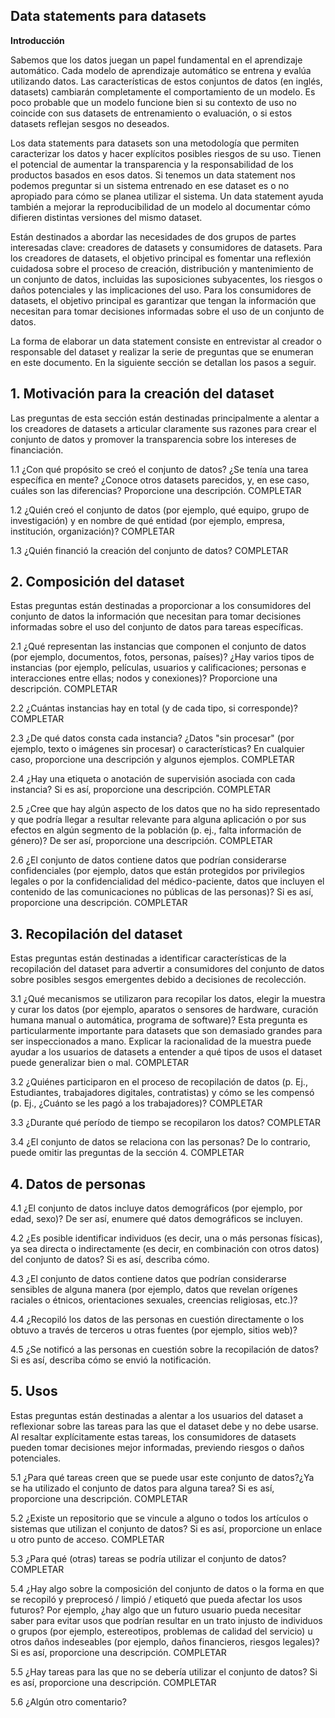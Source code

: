 ## Data statements para datasets
**Introducción** 

Sabemos que los datos juegan un papel fundamental en el aprendizaje automático. Cada modelo de aprendizaje automático se entrena y evalúa utilizando datos. Las características de estos conjuntos de datos (en inglés, datasets) cambiarán completamente el comportamiento de un modelo. Es poco probable que un modelo funcione bien si su contexto de uso no coincide con sus datasets de entrenamiento o evaluación, o si estos datasets reflejan sesgos no deseados. 

Los data statements para datasets son una metodología que permiten caracterizar los datos y hacer explícitos posibles riesgos de su uso. Tienen el potencial de aumentar la transparencia y la responsabilidad de los productos basados en esos datos. 
Si tenemos un data statement nos podemos preguntar si un sistema entrenado en ese dataset es o no apropiado para cómo se planea utilizar el sistema. Un data statement ayuda también  a mejorar la reproducibilidad de un modelo al documentar cómo difieren distintas versiones del mismo dataset.

Están destinados a abordar las necesidades de dos grupos de partes interesadas clave: creadores de datasets y consumidores de datasets. Para los creadores de datasets, el objetivo principal es fomentar una reflexión cuidadosa sobre el proceso de creación, distribución y mantenimiento de un conjunto de datos, incluidas las suposiciones subyacentes, los riesgos o daños potenciales y las implicaciones del uso. Para los consumidores de datasets, el objetivo principal es garantizar que tengan la información que necesitan para tomar decisiones informadas sobre el uso de un conjunto de datos. 

La forma de elaborar un data statement consiste en entrevistar al creador o responsable del dataset y realizar la serie de preguntas que se enumeran en este documento. En la siguiente sección se detallan los pasos a seguir. 

## 1. Motivación para la creación del dataset

Las preguntas de esta sección están destinadas principalmente a alentar a los creadores de datasets a articular claramente sus razones para crear el conjunto de datos y promover la transparencia sobre los intereses de financiación. 

1.1 ¿Con qué propósito se creó el conjunto de datos? ¿Se tenía una tarea específica en mente? ¿Conoce otros datasets parecidos, y, en ese caso, cuáles son las diferencias? Proporcione una descripción. 
COMPLETAR

1.2 ¿Quién creó el conjunto de datos (por ejemplo, qué equipo, grupo de investigación) y en nombre de qué entidad (por ejemplo, empresa, institución, organización)?
COMPLETAR

1.3  ¿Quién financió la creación del conjunto de datos? 
COMPLETAR

## 2. Composición del dataset 
Estas preguntas están destinadas a proporcionar a los consumidores del conjunto de datos la información que necesitan para tomar decisiones informadas sobre el uso del conjunto de datos para tareas específicas. 

2.1 ¿Qué representan las instancias que componen el conjunto de datos (por ejemplo, documentos, fotos, personas, países)? ¿Hay varios tipos de instancias (por ejemplo, películas, usuarios y calificaciones; personas e interacciones entre ellas; nodos y conexiones)? Proporcione una descripción.
COMPLETAR
 
2.2 ¿Cuántas instancias hay en total (y de cada tipo, si corresponde)?  
COMPLETAR

2.3 ¿De qué datos consta cada instancia? ¿Datos "sin procesar" (por ejemplo, texto o imágenes sin procesar) o características? En cualquier caso, proporcione una descripción y algunos ejemplos.
COMPLETAR
 
2.4 ¿Hay una etiqueta o anotación de supervisión asociada con cada instancia? Si es así, proporcione una descripción. 
COMPLETAR

2.5 ¿Cree que hay algún aspecto de los datos que no ha sido representado y que podría llegar a resultar relevante para alguna aplicación o por sus efectos en algún segmento de la población (p. ej., falta información de género)? De ser así, proporcione una descripción. 
COMPLETAR

2.6 ¿El conjunto de datos contiene datos que podrían considerarse confidenciales (por ejemplo, datos que están protegidos por privilegios legales o por la confidencialidad del médico-paciente, datos que incluyen el contenido de las comunicaciones no públicas de las personas)? Si es así, proporcione una descripción. 
COMPLETAR

## 3. Recopilación del dataset
Estas preguntas están destinadas a identificar características de la recopilación del dataset para advertir a consumidores del conjunto de datos sobre posibles sesgos emergentes debido a decisiones de recolección.  

3.1 ¿Qué mecanismos se utilizaron para recopilar los datos, elegir la muestra y curar los datos (por ejemplo, aparatos o sensores de hardware, curación humana manual o automática, programa de software)? Esta pregunta es particularmente importante para datasets que son demasiado grandes para ser inspeccionados a mano. Explicar la racionalidad de la muestra puede ayudar a los usuarios de datasets a entender a qué tipos de usos el dataset puede generalizar bien o mal. 
COMPLETAR

3.2 ¿Quiénes participaron en el proceso de recopilación de datos (p. Ej., Estudiantes, trabajadores digitales, contratistas) y cómo se les compensó (p. Ej., ¿Cuánto se les pagó a los trabajadores)? 
COMPLETAR

3.3 ¿Durante qué período de tiempo se recopilaron los datos? 
COMPLETAR

3.4 ¿El conjunto de datos se relaciona con las personas? De lo contrario, puede omitir las preguntas de la sección 4. 
COMPLETAR

## 4. Datos de personas
4.1 ¿El conjunto de datos incluye datos demográficos (por ejemplo, por edad, sexo)? De ser así, enumere qué datos demográficos se incluyen.

4.2 ¿Es posible identificar individuos (es decir, una o más personas físicas), ya sea directa o indirectamente (es decir, en combinación con otros datos) del conjunto de datos? Si es así, describa cómo. 

4.3 ¿El conjunto de datos contiene datos que podrían considerarse sensibles de alguna manera (por ejemplo, datos que revelan orígenes raciales o étnicos, orientaciones sexuales, creencias religiosas, etc.)?

4.4 ¿Recopiló los datos de las personas en cuestión directamente o los obtuvo a través de terceros u otras fuentes (por ejemplo, sitios web)? 

4.5 ¿Se notificó a las personas en cuestión sobre la recopilación de datos? Si es así, describa cómo se envió la notificación. 

## 5. Usos 
Estas preguntas están destinadas a alentar a los usuarios del dataset a reflexionar sobre las tareas para las que el dataset debe y no debe usarse. Al resaltar explícitamente estas tareas, los consumidores de datasets pueden tomar decisiones mejor informadas, previendo riesgos o daños potenciales. 

5.1 ¿Para qué tareas creen que se puede usar este conjunto de datos?¿Ya se ha utilizado el conjunto de datos para alguna tarea? Si es así, proporcione una descripción. 
COMPLETAR

5.2 ¿Existe un repositorio que se vincule a alguno o todos los artículos o sistemas que utilizan el conjunto de datos? Si es así, proporcione un enlace u otro punto de acceso. 
COMPLETAR

5.3 ¿Para qué (otras) tareas se podría utilizar el conjunto de datos? 
COMPLETAR

5.4 ¿Hay algo sobre la composición del conjunto de datos o la forma en que se recopiló y preprocesó / limpió / etiquetó que pueda afectar los usos futuros? Por ejemplo, ¿hay algo que un futuro usuario pueda necesitar saber para evitar usos que podrían resultar en un trato injusto de individuos o grupos (por ejemplo, estereotipos, problemas de calidad del servicio) u otros daños indeseables (por ejemplo, daños financieros, riesgos legales)? Si es así, proporcione una descripción. 
COMPLETAR

5.5 ¿Hay tareas para las que no se debería utilizar el conjunto de datos? Si es así, proporcione una descripción. 
COMPLETAR

5.6 ¿Algún otro comentario?

